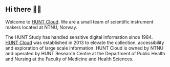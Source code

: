 ## Hi there 🧙‍♂️

Welcome to [HUNT Cloud](https://docs.hdc.ntnu.no/). We are a small team of scientific instrument makers located at NTNU, Norway.

The HUNT Study has handled sensitive digital information since 1984. [HUNT Cloud](https://docs.hdc.ntnu.no/) was established in 2013 to elevate the collection, accessibility and exploration of large scale information. HUNT Cloud is owned by NTNU and operated by HUNT Research Centre at the Department of Public Health and Nursing at the Faculty of Medicine and Health Sciences.

<!--

**Here are some ideas to get you started:**

🙋‍♀️ A short introduction - what is your organization all about?
🌈 Contribution guidelines - how can the community get involved?
👩‍💻 Useful resources - where can the community find your docs? Is there anything else the community should know?
🍿 Fun facts - what does your team eat for breakfast?
🧙 Remember, you can do mighty things with the power of [Markdown](https://docs.github.com/github/writing-on-github/getting-started-with-writing-and-formatting-on-github/basic-writing-and-formatting-syntax)
-->
